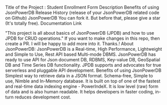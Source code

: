 Title of the Project : Student Enrollment Form
Description
Benefits of using JsonPowerDB
Release History (release of your JsonPowerDB related code on Github)
JsonPowerDB
You can fork it. But before that, please give a star (It's totally free).
Documentation Link

"This project is all about basics of JsonPowerDB (JPDB) and how to use JPDB for CRUD operations."
If you want to make changes in this repo, then create a PR. I will be happy to add more into it. Thanks.!
About JsonPowerDB:
JsonPowerDB is a Real-time, High Performance, Lightweight and Simple to Use, Rest API based Multi-mode DBMS. JsonPowerDB has ready to use API for Json document DB, RDBMS, Key-value DB, GeoSpatial DB and Time Series DB functionality. JPDB supports and advocates for true serverless and pluggable API development.
Benefits of using JsonPowerDB
Simplest way to retrieve data in a JSON format.
Schema-free, Simple to use, Nimble and In-Memory database.
It is built on top of one of the fastest and real-time data indexing engine - PowerIndeX.
It is low level (raw) form of data and is also human readable.
It helps developers in faster coding, in-turn reduces development cost.
